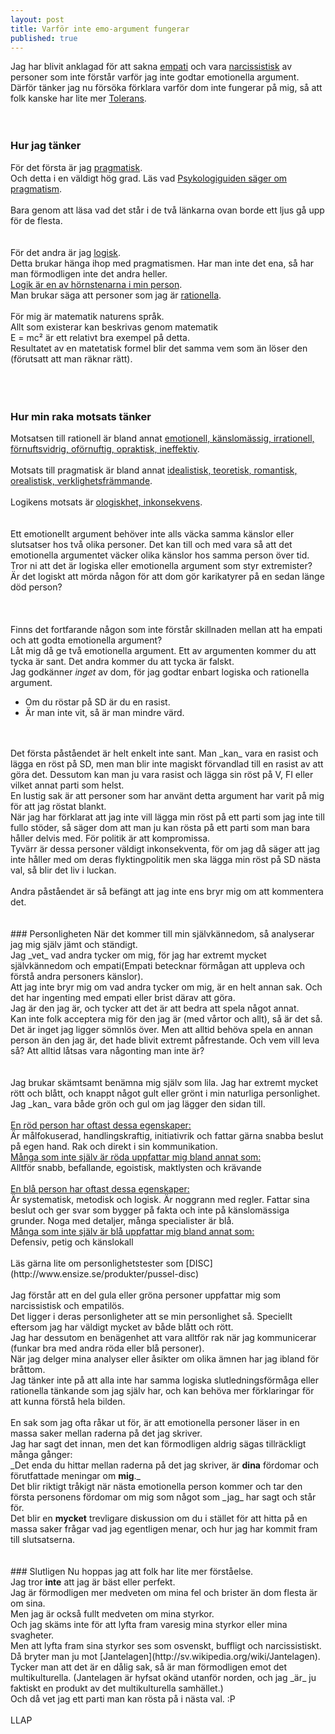 ```yaml
---
layout: post
title: Varför inte emo-argument fungerar
published: true
---
```


Jag har blivit anklagad för att sakna [empati](http://sv.wikipedia.org/wiki/Empati) och vara [narcissistisk](http://sv.wikipedia.org/wiki/Narcissistisk_personlighetsst%C3%B6rning) av personer som inte förstår varför jag inte godtar emotionella argument. 
Därför tänker jag nu försöka förklara varför dom inte fungerar på mig, så att folk kanske har lite mer [Tolerans](http://dogshittaco.github.io/Tolerance/).<br/>
<br/>
<br/>
### Hur jag tänker
För det första är jag [pragmatisk](http://sv.wiktionary.org/wiki/pragmatisk).<br/>
Och detta i en väldigt hög grad. Läs vad [Psykologiguiden säger om pragmatism](http://www.psykologiguiden.se/www/pages/?Lookup=pragmatism).<br/>
<br/>
Bara genom att läsa vad det står i de två länkarna ovan borde ett ljus gå upp för de flesta.<br/>
<br/>
<br/>
För det andra är jag [logisk](http://sv.wiktionary.org/wiki/logisk).<br/>
Detta brukar hänga ihop med pragmatismen. Har man inte det ena, så har man förmodligen inte det andra heller.<br/>
[Logik är en av hörnstenarna i min person](http://sv.wikipedia.org/wiki/Logik).<br/>
Man brukar säga att personer som jag är [rationella](http://g3.spraakdata.gu.se/saob/show.phtml?filenr=1/206/205.html).<br/>
<br/>
För mig är matematik naturens språk.<br />
Allt som existerar kan beskrivas genom matematik<br/>
E = mc² är ett relativt bra exempel på detta.<br/>
Resultatet av en matetatisk formel blir det samma vem som än löser den (förutsatt att man räknar rätt).<br/>
<br />
<br/>
<br/>
### Hur min raka motsats tänker
Motsatsen till rationell är bland annat [emotionell, känslomässig, irrationell, förnuftsvidrig, oförnuftig, opraktisk, ineffektiv](http://antonym.se/rationell).<br/>
<br/>
Motsats till pragmatisk är bland annat [idealistisk, teoretisk, romantisk, orealistisk, verklighetsfrämmande](http://antonym.se/pragmatisk).<br/>
<br/>
Logikens motsats är [ologiskhet, inkonsekvens](http://antonym.se/logik).<br/>
<br/>
<br/>
Ett emotionellt argument behöver inte alls väcka samma känslor eller slutsatser hos två olika personer. Det kan till och med vara så att det emotionella argumentet väcker olika känslor hos samma person över tid.<br/>
Tror ni att det är logiska eller emotionella argument som styr extremister?<br/>
Är det logiskt att mörda någon för att dom gör karikatyrer på en sedan länge död person?<br/>
<br/>
<br/>
<br/>
Finns det fortfarande någon som inte förstår skillnaden mellan att ha empati och att godta emotionella argument?<br />
Låt mig då ge två emotionella argument. Ett av argumenten kommer du att tycka är sant. Det andra kommer du att tycka är falskt. <br/>
Jag godkänner _inget_ av dom, för jag godtar enbart logiska och rationella argument.<br/>
<ul>
<li>
Om du röstar på SD är du en rasist.<br/>
</li>
<li>
Är man inte vit, så är man mindre värd.<br/>
</li>
</ul>
<br/>
<br/>
Det första påståendet är helt enkelt inte sant. Man _kan_ vara en rasist och lägga en röst på SD, men man blir inte magiskt förvandlad till en rasist av att göra det. Dessutom kan man ju vara rasist och lägga sin röst på V, FI eller vilket annat parti som helst.<br/>
En lustig sak är att personer som har använt detta argument har varit på mig för att jag röstat blankt.<br/>
När jag har förklarat att jag inte vill lägga min röst på ett parti som jag inte till fullo stöder, så säger dom att man ju kan rösta på ett parti som man bara håller delvis med. För politik är att kompromissa.<br/>
Tyvärr är dessa personer väldigt inkonsekventa, för om jag då säger att jag inte håller med om deras flyktingpolitik men ska lägga min röst på SD nästa val, så blir det liv i luckan.<br/>
<br/>
Andra påståendet är så befängt att jag inte ens bryr mig om att kommentera det.<br />
<br/>
<br/>
### Personligheten
När det kommer till min självkännedom, så analyserar jag mig själv jämt och ständigt.<br/>
Jag _vet_ vad andra tycker om mig, för jag har extremt mycket självkännedom och empati(Empati betecknar förmågan att uppleva och förstå andra personers känslor).<br/>
Att jag inte bryr mig om vad andra tycker om mig, är en helt annan sak. Och det har ingenting med empati eller brist därav att göra.<br/>
Jag är den jag är, och tycker att det är att bedra att spela något annat.<br/>
Kan inte folk acceptera mig för den jag är (med vårtor och allt), så är det så.<br />
Det är inget jag ligger sömnlös över. Men att alltid behöva spela en annan person än den jag är, det hade blivit extremt påfrestande. Och vem vill leva så? Att alltid låtsas vara någonting man inte är?<br />
<br />
<br/>
Jag brukar skämtsamt benämna mig själv som lila. Jag har extremt mycket rött och blått, och knappt något gult eller grönt i min naturliga personlighet. Jag _kan_ vara både grön och gul om jag lägger den sidan till.<br/>
<br/>
<u>En röd person har oftast dessa egenskaper:</u><br/>
Är målfokuserad, handlingskraftig, initiativrik och fattar gärna snabba beslut på egen hand. Rak och direkt i sin kommunikation.<br/>
<u>Många som inte själv är röda uppfattar mig bland annat som:</u><br/>
Alltför snabb, befallande, egoistisk, maktlysten och krävande<br/>
<br/>
<u>En blå person har oftast dessa egenskaper:</u><br/>
Är systematisk, metodisk och logisk. Är noggrann med regler. Fattar sina beslut och ger svar som bygger på fakta och inte på känslomässiga grunder. Noga med detaljer, många specialister är blå.<br/>
<u>Många som inte själv är blå uppfattar mig bland annat som:</u><br/>
Defensiv, petig och känslokall<br/>
<br/>
Läs gärna lite om personlighetstester som [DISC](http://www.ensize.se/produkter/pussel-disc)<br/>
<br/>
Jag förstår att en del gula eller gröna personer uppfattar mig som narcissistisk och empatilös. <br/>
Det ligger i deras personligheter att se min personlighet så. Speciellt eftersom jag har väldigt mycket av både blått och rött.<br/>
Jag har dessutom en benägenhet att vara alltför rak när jag kommunicerar (funkar bra med andra röda eller blå personer). <br/>
När jag delger mina analyser eller åsikter om olika ämnen har jag ibland för bråttom.<br/>
Jag tänker inte på att alla inte har samma logiska slutledningsförmåga eller rationella tänkande som jag själv har, och kan behöva mer förklaringar för att kunna förstå hela bilden.<br/>
<br/>
En sak som jag ofta råkar ut för, är att emotionella personer läser in en massa saker mellan raderna på det jag skriver. <br/>
Jag har sagt det innan, men det kan förmodligen aldrig sägas tillräckligt många gånger:<br/>
_Det enda du hittar mellan raderna på det jag skriver, är <b>dina</b> fördomar och förutfattade meningar om <b>mig</b>._<br/>
Det blir riktigt tråkigt när nästa emotionella person kommer och tar den första personens fördomar om mig som något som _jag_ har sagt och står för.<br/>
Det blir en <b>mycket</b> trevligare diskussion om du i stället för att hitta på en massa saker frågar vad jag egentligen menar, och hur jag har kommit fram till slutsatserna.<br/>
<br/>
<br/>
### Slutligen
Nu hoppas jag att folk har lite mer förståelse. <br/>
Jag tror <b>inte</b> att jag är bäst eller perfekt. <br/>
Jag är förmodligen mer medveten om mina fel och brister än dom flesta är om sina.<br/>
Men jag är också fullt medveten om mina styrkor.<br/>
Och jag skäms inte för att lyfta fram varesig mina styrkor eller mina svagheter.<br/>
Men att lyfta fram sina styrkor ses som osvenskt, buffligt och narcissistiskt. Då bryter man ju mot [Jantelagen](http://sv.wikipedia.org/wiki/Jantelagen).<br/>
Tycker man att det är en dålig sak, så är man förmodligen emot det multikulturella. (Jantelagen är hyfsat okänd utanför norden, och jag _är_ ju faktiskt en produkt av det multikulturella samhället.)<br/> 
Och då vet jag ett parti man kan rösta på i nästa val. :P <br />
<br />
LLAP

